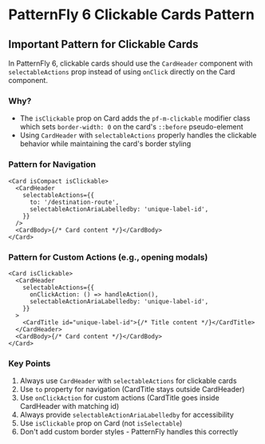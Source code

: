 # PatternFly 6 Clickable Cards Pattern

## Important Pattern for Clickable Cards

In PatternFly 6, clickable cards should use the `CardHeader` component with `selectableActions` prop instead of using `onClick` directly on the Card component.

### Why?

- The `isClickable` prop on Card adds the `pf-m-clickable` modifier class which sets `border-width: 0` on the card's `::before` pseudo-element
- Using `CardHeader` with `selectableActions` properly handles the clickable behavior while maintaining the card's border styling

### Pattern for Navigation

```tsx
<Card isCompact isClickable>
  <CardHeader
    selectableActions={{
      to: '/destination-route',
      selectableActionAriaLabelledby: 'unique-label-id',
    }}
  />
  <CardBody>{/* Card content */}</CardBody>
</Card>
```

### Pattern for Custom Actions (e.g., opening modals)

```tsx
<Card isClickable>
  <CardHeader
    selectableActions={{
      onClickAction: () => handleAction(),
      selectableActionAriaLabelledby: 'unique-label-id',
    }}
  >
    <CardTitle id="unique-label-id">{/* Title content */}</CardTitle>
  </CardHeader>
  <CardBody>{/* Card content */}</CardBody>
</Card>
```

### Key Points

1. Always use `CardHeader` with `selectableActions` for clickable cards
2. Use `to` property for navigation (CardTitle stays outside CardHeader)
3. Use `onClickAction` for custom actions (CardTitle goes inside CardHeader with matching id)
4. Always provide `selectableActionAriaLabelledby` for accessibility
5. Use `isClickable` prop on Card (not `isSelectable`)
6. Don't add custom border styles - PatternFly handles this correctly
